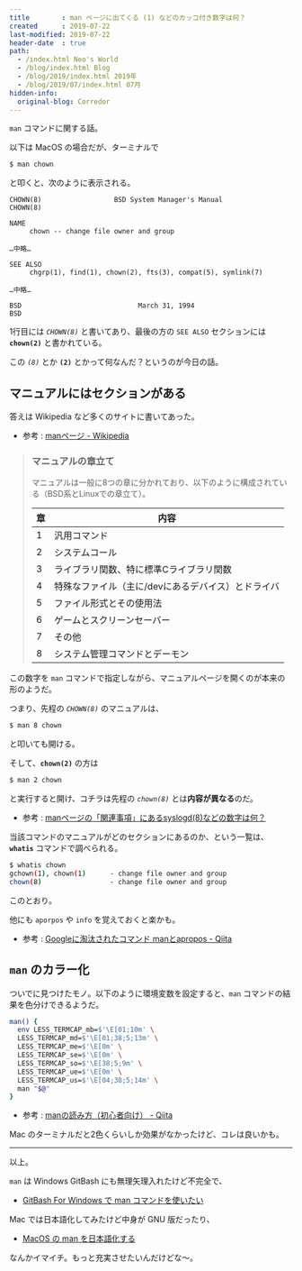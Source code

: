 ```yaml
---
title        : man ページに出てくる (1) などのカッコ付き数字は何？
created      : 2019-07-22
last-modified: 2019-07-22
header-date  : true
path:
  - /index.html Neo's World
  - /blog/index.html Blog
  - /blog/2019/index.html 2019年
  - /blog/2019/07/index.html 07月
hidden-info:
  original-blog: Corredor
---
```


`man` コマンドに関する話。

以下は MacOS の場合だが、ターミナルで

```bash
$ man chown
```

と叩くと、次のように表示される。

```
CHOWN(8)                  BSD System Manager's Manual                 CHOWN(8)

NAME
     chown -- change file owner and group

…中略…

SEE ALSO
     chgrp(1), find(1), chown(2), fts(3), compat(5), symlink(7)

…中略…

BSD                             March 31, 1994                             BSD
```

1行目には *`CHOWN(8)`* と書いてあり、最後の方の `SEE ALSO` セクションには **`chown(2)`** と書かれている。

この *`(8)`* とか **`(2)`** とかって何なんだ？というのが今日の話。

## マニュアルにはセクションがある

答えは Wikipedia など多くのサイトに書いてあった。

- 参考 : [manページ - Wikipedia](https://ja.wikipedia.org/wiki/Man%E3%83%9A%E3%83%BC%E3%82%B8)

> ### マニュアルの章立て
> 
> マニュアルは一般に8つの章に分かれており、以下のように構成されている（BSD系とLinuxでの章立て）。
> 
> | 章 | 内容                                               |
> |----|----------------------------------------------------|
> | 1  | 汎用コマンド                                       |
> | 2  | システムコール                                     |
> | 3  | ライブラリ関数、特に標準Cライブラリ関数            |
> | 4  | 特殊なファイル（主に/devにあるデバイス）とドライバ |
> | 5  | ファイル形式とその使用法                           |
> | 6  | ゲームとスクリーンセーバー                         |
> | 7  | その他                                             |
> | 8  | システム管理コマンドとデーモン                     |

この数字を `man` コマンドで指定しながら、マニュアルページを開くのが本来の形のようだ。

つまり、先程の *`CHOWN(8)`* のマニュアルは、

```bash
$ man 8 chown
```

と叩いても開ける。

そして、**`chown(2)`** の方は

```bash
$ man 2 chown
```

と実行すると開け、コチラは先程の *`chown(8)`* とは**内容が異なる**のだ。

- 参考 : [manページの「関連事項」にあるsyslogd(8)などの数字は何？](https://www.atmarkit.co.jp/flinux/rensai/linuxtips/073mannum.html)

当該コマンドのマニュアルがどのセクションにあるのか、という一覧は、**`whatis`** コマンドで調べられる。

```bash
$ whatis chown
gchown(1), chown(1)      - change file owner and group
chown(8)                 - change file owner and group
```

このとおり。

他にも `aporpos` や `info` を覚えておくと楽かも。

- 参考 : [Googleに淘汰されたコマンド manとapropos - Qiita](https://qiita.com/wannabe/items/6af89b2ef026b136cb39)

## `man` のカラー化

ついでに見つけたモノ。以下のように環境変数を設定すると、`man` コマンドの結果を色分けできるようだ。

```bash
man() {
  env LESS_TERMCAP_mb=$'\E[01;10m' \
  LESS_TERMCAP_md=$'\E[01;38;5;13m' \
  LESS_TERMCAP_me=$'\E[0m' \
  LESS_TERMCAP_se=$'\E[0m' \
  LESS_TERMCAP_so=$'\E[38;5;9m' \
  LESS_TERMCAP_ue=$'\E[0m' \
  LESS_TERMCAP_us=$'\E[04;38;5;14m' \
  man "$@"
}
```

- 参考 : [manの読み方（初心者向け） - Qiita](https://qiita.com/aosho235/items/0f2b73d08eb645c05208)

Mac のターミナルだと2色くらいしか効果がなかったけど、コレは良いかも。

-----

以上。

`man` は Windows GitBash にも無理矢理入れたけど不完全で、

- [GitBash For Windows で man コマンドを使いたい](/blog/2016/07/20-02.html)

Mac では日本語化してみたけど中身が GNU 版だったり、

- [MacOS の man を日本語化する](/blog/2018/08/28-01.html)

なんかイマイチ。もっと充実させたいんだけどな〜。

